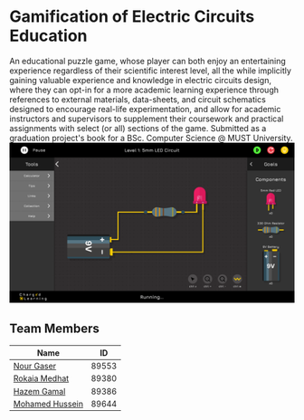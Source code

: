 # Gamification of Electric Circuits Education
An educational puzzle game, whose player can both enjoy an entertaining
experience regardless of their scientific interest level, all the while implicitly gaining
valuable experience and knowledge in electric circuits design, where they can opt-in
for a more academic learning experience through references to external materials,
data-sheets, and circuit schematics designed to encourage real-life experimentation,
and allow for academic instructors and supervisors to supplement their coursework
and practical assignments with select (or all) sections of the game. Submitted as a graduation project's book for a BSc. Computer Science @ MUST University.
![demo image](images/demo/level1.png)

## Team Members
| Name        | ID           |
| ------------- |:-------------:|
| [Nour Gaser](https://github.com/nourgaser)            | 89553      |
| [Rokaia Medhat](https://github.com/1Rooky)            | 89380      |
| [Hazem Gamal](https://github.com/hazemgamal)          | 89386      |
| [Mohamed Hussein](https://github.com/mohamedhussein)  | 89644     |
